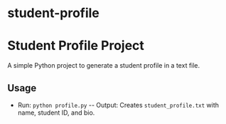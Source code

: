 # student-profile
# Student Profile Project

A simple Python project to generate a student profile in a text file.
	
## Usage
- Run: `python profile.py`
-- Output: Creates `student_profile.txt` with name, student ID, and bio.
